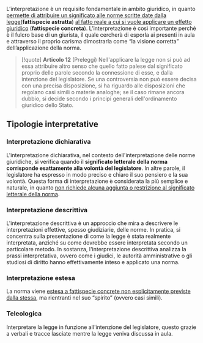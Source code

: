 L’interpretazione è un requisito fondamentale in ambito giuridico, in quanto <u>permette di attribuire un significato alle norme scritte date dalla legge</u>(**fattispecie astratta**) <u>al fatto reale a cui si vuole applicare un effetto giuridico</u> (**fattispecie concreta**).
L’interpretazione è così importante perché è il fulcro base di un giurista, il quale cercherà di esporla ai presenti in aula e attraverso il proprio carisma dimostrarla come “la visione corretta” dell’applicazione della norma.

>[!quote] **Articolo 12** (Preleggi)
>Nell'applicare la legge non si può ad essa attribuire altro  senso che quello fatto palese dal significato proprio delle parole  secondo la connessione di esse, e dalla intenzione del legislatore. Se  una  controversia  non  può  essere  decisa  con  una  precisa disposizione, si ha riguardo  alle  disposizioni  che  regolano  casi simili o materie analoghe; se il caso rimane ancora dubbio, si decide secondo i principi generali dell'ordinamento giuridico dello Stato. 
## Tipologie interpretative
### Interpretazione dichiarativa
L'interpretazione dichiarativa, nel contesto dell'interpretazione delle norme giuridiche, si verifica quando il **significato letterale della norma corrisponde esattamente alla volontà del legislatore**. In altre parole, il legislatore ha espresso in modo preciso e chiaro il suo pensiero e la sua volontà. Questa forma di interpretazione è considerata la più semplice e naturale, in quanto <u>non richiede alcuna aggiunta o restrizione al significato letterale della norma</u>.
### Interpretazione descrittiva
L'interpretazione descrittiva è un approccio che mira a descrivere le interpretazioni effettive, spesso giudiziarie, delle norme. In pratica, si concentra sulla presentazione di come la legge è stata realmente interpretata, anziché su come dovrebbe essere interpretata secondo un particolare metodo.
In sostanza, l'interpretazione descrittiva analizza la prassi interpretativa, ovvero come i giudici, le autorità amministrative o gli studiosi di diritto hanno effettivamente inteso e applicato una norma.
### Interpretazione estesa
La norma viene <u>estesa a fattispecie concrete non esplicitamente previste dalla stessa</u>, ma rientranti nel suo “spirito” (ovvero casi simili).
### Teleologica
Interpretare la legge in funzione all'intenzione del legislatore, questo grazie a verbali e tracce lasciate mentre la legge veniva discussa in aula.